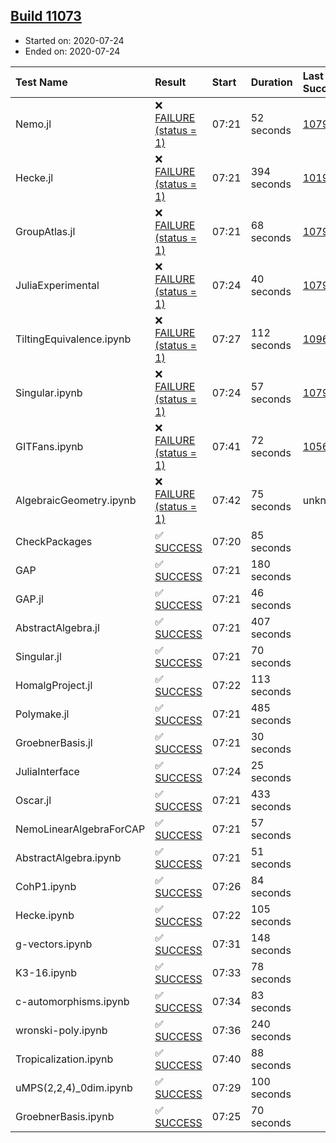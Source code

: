 ## [Build 11073](https://oscarci.mathematik.uni-kl.de/job/oscar/11073/)

* Started on: 2020-07-24
* Ended on: 2020-07-24

| Test Name    | Result | Start | Duration | Last Success | First Failure |
|:-------------|:-------|:------|:---------|:-------------|:--------------|
| Nemo.jl | ❌ [FAILURE (status = 1)](https://oscarci.mathematik.uni-kl.de/job/oscar/11073/artifact/logs/build-11073/Nemo.jl.log) | 07:21 | 52 seconds | [10790](https://oscarci.mathematik.uni-kl.de/job/oscar/10790/) | [10791](https://oscarci.mathematik.uni-kl.de/job/oscar/10791/) |
| Hecke.jl | ❌ [FAILURE (status = 1)](https://oscarci.mathematik.uni-kl.de/job/oscar/11073/artifact/logs/build-11073/Hecke.jl.log) | 07:21 | 394 seconds | [10197](https://oscarci.mathematik.uni-kl.de/job/oscar/10197/) | [10198](https://oscarci.mathematik.uni-kl.de/job/oscar/10198/) |
| GroupAtlas.jl | ❌ [FAILURE (status = 1)](https://oscarci.mathematik.uni-kl.de/job/oscar/11073/artifact/logs/build-11073/GroupAtlas.jl.log) | 07:21 | 68 seconds | [10790](https://oscarci.mathematik.uni-kl.de/job/oscar/10790/) | [10791](https://oscarci.mathematik.uni-kl.de/job/oscar/10791/) |
| JuliaExperimental | ❌ [FAILURE (status = 1)](https://oscarci.mathematik.uni-kl.de/job/oscar/11073/artifact/logs/build-11073/JuliaExperimental.log) | 07:24 | 40 seconds | [10790](https://oscarci.mathematik.uni-kl.de/job/oscar/10790/) | [10791](https://oscarci.mathematik.uni-kl.de/job/oscar/10791/) |
| TiltingEquivalence.ipynb | ❌ [FAILURE (status = 1)](https://oscarci.mathematik.uni-kl.de/job/oscar/11073/artifact/logs/build-11073/TiltingEquivalence.ipynb.log) | 07:27 | 112 seconds | [10962](https://oscarci.mathematik.uni-kl.de/job/oscar/10962/) | [10963](https://oscarci.mathematik.uni-kl.de/job/oscar/10963/) |
| Singular.ipynb | ❌ [FAILURE (status = 1)](https://oscarci.mathematik.uni-kl.de/job/oscar/11073/artifact/logs/build-11073/Singular.ipynb.log) | 07:24 | 57 seconds | [10790](https://oscarci.mathematik.uni-kl.de/job/oscar/10790/) | [10791](https://oscarci.mathematik.uni-kl.de/job/oscar/10791/) |
| GITFans.ipynb | ❌ [FAILURE (status = 1)](https://oscarci.mathematik.uni-kl.de/job/oscar/11073/artifact/logs/build-11073/GITFans.ipynb.log) | 07:41 | 72 seconds | [10566](https://oscarci.mathematik.uni-kl.de/job/oscar/10566/) | [10567](https://oscarci.mathematik.uni-kl.de/job/oscar/10567/) |
| AlgebraicGeometry.ipynb | ❌ [FAILURE (status = 1)](https://oscarci.mathematik.uni-kl.de/job/oscar/11073/artifact/logs/build-11073/AlgebraicGeometry.ipynb.log) | 07:42 | 75 seconds | unknown | unknown |
| CheckPackages | ✅ [SUCCESS](https://oscarci.mathematik.uni-kl.de/job/oscar/11073/artifact/logs/build-11073/CheckPackages.log) | 07:20 | 85 seconds |  |  |
| GAP | ✅ [SUCCESS](https://oscarci.mathematik.uni-kl.de/job/oscar/11073/artifact/logs/build-11073/GAP.log) | 07:21 | 180 seconds |  |  |
| GAP.jl | ✅ [SUCCESS](https://oscarci.mathematik.uni-kl.de/job/oscar/11073/artifact/logs/build-11073/GAP.jl.log) | 07:21 | 46 seconds |  |  |
| AbstractAlgebra.jl | ✅ [SUCCESS](https://oscarci.mathematik.uni-kl.de/job/oscar/11073/artifact/logs/build-11073/AbstractAlgebra.jl.log) | 07:21 | 407 seconds |  |  |
| Singular.jl | ✅ [SUCCESS](https://oscarci.mathematik.uni-kl.de/job/oscar/11073/artifact/logs/build-11073/Singular.jl.log) | 07:21 | 70 seconds |  |  |
| HomalgProject.jl | ✅ [SUCCESS](https://oscarci.mathematik.uni-kl.de/job/oscar/11073/artifact/logs/build-11073/HomalgProject.jl.log) | 07:22 | 113 seconds |  |  |
| Polymake.jl | ✅ [SUCCESS](https://oscarci.mathematik.uni-kl.de/job/oscar/11073/artifact/logs/build-11073/Polymake.jl.log) | 07:21 | 485 seconds |  |  |
| GroebnerBasis.jl | ✅ [SUCCESS](https://oscarci.mathematik.uni-kl.de/job/oscar/11073/artifact/logs/build-11073/GroebnerBasis.jl.log) | 07:21 | 30 seconds |  |  |
| JuliaInterface | ✅ [SUCCESS](https://oscarci.mathematik.uni-kl.de/job/oscar/11073/artifact/logs/build-11073/JuliaInterface.log) | 07:24 | 25 seconds |  |  |
| Oscar.jl | ✅ [SUCCESS](https://oscarci.mathematik.uni-kl.de/job/oscar/11073/artifact/logs/build-11073/Oscar.jl.log) | 07:21 | 433 seconds |  |  |
| NemoLinearAlgebraForCAP | ✅ [SUCCESS](https://oscarci.mathematik.uni-kl.de/job/oscar/11073/artifact/logs/build-11073/NemoLinearAlgebraForCAP.log) | 07:21 | 57 seconds |  |  |
| AbstractAlgebra.ipynb | ✅ [SUCCESS](https://oscarci.mathematik.uni-kl.de/job/oscar/11073/artifact/logs/build-11073/AbstractAlgebra.ipynb.log) | 07:21 | 51 seconds |  |  |
| CohP1.ipynb | ✅ [SUCCESS](https://oscarci.mathematik.uni-kl.de/job/oscar/11073/artifact/logs/build-11073/CohP1.ipynb.log) | 07:26 | 84 seconds |  |  |
| Hecke.ipynb | ✅ [SUCCESS](https://oscarci.mathematik.uni-kl.de/job/oscar/11073/artifact/logs/build-11073/Hecke.ipynb.log) | 07:22 | 105 seconds |  |  |
| g-vectors.ipynb | ✅ [SUCCESS](https://oscarci.mathematik.uni-kl.de/job/oscar/11073/artifact/logs/build-11073/g-vectors.ipynb.log) | 07:31 | 148 seconds |  |  |
| K3-16.ipynb | ✅ [SUCCESS](https://oscarci.mathematik.uni-kl.de/job/oscar/11073/artifact/logs/build-11073/K3-16.ipynb.log) | 07:33 | 78 seconds |  |  |
| c-automorphisms.ipynb | ✅ [SUCCESS](https://oscarci.mathematik.uni-kl.de/job/oscar/11073/artifact/logs/build-11073/c-automorphisms.ipynb.log) | 07:34 | 83 seconds |  |  |
| wronski-poly.ipynb | ✅ [SUCCESS](https://oscarci.mathematik.uni-kl.de/job/oscar/11073/artifact/logs/build-11073/wronski-poly.ipynb.log) | 07:36 | 240 seconds |  |  |
| Tropicalization.ipynb | ✅ [SUCCESS](https://oscarci.mathematik.uni-kl.de/job/oscar/11073/artifact/logs/build-11073/Tropicalization.ipynb.log) | 07:40 | 88 seconds |  |  |
| uMPS(2,2,4)_0dim.ipynb | ✅ [SUCCESS](https://oscarci.mathematik.uni-kl.de/job/oscar/11073/artifact/logs/build-11073/uMPS-2-2-4-_0dim.ipynb.log) | 07:29 | 100 seconds |  |  |
| GroebnerBasis.ipynb | ✅ [SUCCESS](https://oscarci.mathematik.uni-kl.de/job/oscar/11073/artifact/logs/build-11073/GroebnerBasis.ipynb.log) | 07:25 | 70 seconds |  |  |
